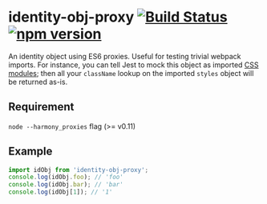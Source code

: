 # identity-obj-proxy [![Build Status](https://img.shields.io/travis/keyanzhang/identity-obj-proxy.svg?style=flat)](https://travis-ci.org/keyanzhang/identity-obj-proxy) [![npm version](https://img.shields.io/npm/v/identity-obj-proxy.svg?style=flat)](https://www.npmjs.com/package/identity-obj-proxy)
An identity object using ES6 proxies. Useful for testing trivial webpack imports. For instance, you can tell Jest to mock this object as imported [CSS modules](https://github.com/css-modules/css-modules); then all your `className` lookup on the imported `styles` object will be returned as-is.

## Requirement
`node --harmony_proxies` flag (>= v0.11)

## Example
``` javascript
import idObj from 'identity-obj-proxy';
console.log(idObj.foo); // 'foo'
console.log(idObj.bar); // 'bar'
console.log(idObj[1]); // '1'
```
